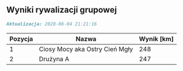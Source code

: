 ## Wyniki rywalizacji grupowej

```markdown
Aktualizacja: 2020-06-04 21:21:16
```

Pozycja | Nazwa | Wynik [km] |
------------ | -------------  | -------------
 1 |Ciosy Mocy aka Ostry Cień Mgły | 248 
 2 |Drużyna A | 247